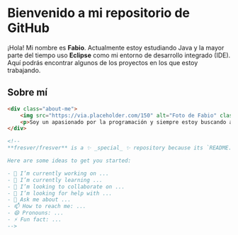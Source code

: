 # Bienvenido a mi repositorio de GitHub

¡Hola! Mi nombre es **Fabio**. Actualmente estoy estudiando Java y la mayor parte del tiempo uso **Eclipse** como mi entorno de desarrollo integrado (IDE). Aquí podrás encontrar algunos de los proyectos en los que estoy trabajando.

## Sobre mí

```html
<div class="about-me">
    <img src="https://via.placeholder.com/150" alt="Foto de Fabio" class="profile-img">
    <p>Soy un apasionado por la programación y siempre estoy buscando aprender más sobre nuevas tecnologías y mejorar mis habilidades en Java.</p>
</div>

<!--
**fresver/fresver** is a ✨ _special_ ✨ repository because its `README.md` (this file) appears on your GitHub profile.

Here are some ideas to get you started:

- 🔭 I’m currently working on ...
- 🌱 I’m currently learning ...
- 👯 I’m looking to collaborate on ...
- 🤔 I’m looking for help with ...
- 💬 Ask me about ...
- 📫 How to reach me: ...
- 😄 Pronouns: ...
- ⚡ Fun fact: ...
-->
